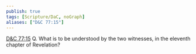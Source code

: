 ```yaml
---
publish: true
tags: [Scripture/DaC, noGraph]
aliases: ["D&C 77:15"]
---
```

[D&C 77:15](https://churchofjesuschrist.org/study/scriptures/dc-testament/dc/77?lang=eng&id=p15#p15) Q. What is to be understood by the two witnesses, in the eleventh chapter of Revelation?





